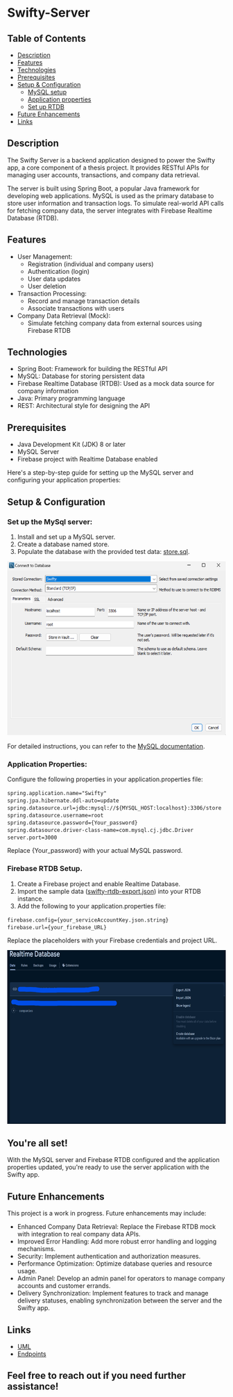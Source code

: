 # Swifty-Server

## Table of Contents

- [Description](#description)
- [Features](#features)
- [Technologies](#technologies)
- [Prerequisites](#prerequisites)
- [Setup & Configuration](#setup--configuration)
    - [MySQL setup](#set-up-the-mysql-server)
    - [Application properties](#application-properties)
    - [Set up RTDB](#firebase-rtdb-setup)
- [Future Enhancements](#future-enhancements)
- [Links](#links)

## Description

The Swifty Server is a backend application designed to power the Swifty app, a core component of a thesis project. It
provides RESTful APIs for managing user accounts, transactions, and company data retrieval.

The server is built using Spring Boot, a popular Java framework for developing web applications. MySQL is used as the
primary database to store user information and transaction logs. To simulate real-world API calls for fetching company
data, the server integrates with Firebase Realtime Database (RTDB).

## Features

- User Management:
    - Registration (individual and company users)
    - Authentication (login)
    - User data updates
    - User deletion
- Transaction Processing:
    - Record and manage transaction details
    - Associate transactions with users
- Company Data Retrieval (Mock):
    - Simulate fetching company data from external sources using Firebase RTDB

## Technologies

- Spring Boot: Framework for building the RESTful API
- MySQL: Database for storing persistent data
- Firebase Realtime Database (RTDB): Used as a mock data source for company information
- Java: Primary programming language
- REST: Architectural style for designing the API

## Prerequisites

- Java Development Kit (JDK) 8 or later
- MySQL Server
- Firebase project with Realtime Database enabled

Here's a step-by-step guide for setting up the MySQL server and configuring your application properties:

## Setup & Configuration

### Set up the MySql server:

1. Install and set up a MySQL server.
2. Create a database named store.
3. Populate the database with the provided test
   data: [store.sql](https://github.com/PaulLinden/Swifty-Server/blob/main/test-data/db-test-data/store.sql).

 <img src="docs/mysql-setup.png" alt="Set up" height="400">

For detailed instructions, you can refer to
the [MySQL documentation](https://dev.mysql.com/doc/mysql-getting-started/en/).

### Application Properties:

Configure the following properties in your application.properties file:

``spring.application.name="Swifty"``  
``spring.jpa.hibernate.ddl-auto=update``  
``spring.datasource.url=jdbc:mysql://${MYSQL_HOST:localhost}:3306/store``   
``spring.datasource.username=root``    
``spring.datasource.password={Your_password}``   
``spring.datasource.driver-class-name=com.mysql.cj.jdbc.Driver``    
``server.port=3000``

Replace {Your_password} with your actual MySQL password.

### Firebase RTDB Setup.

1. Create a Firebase project and enable Realtime Database.
2. Import the sample data ([swifty-rtdb-export.json](https://github.com/PaulLinden/Swifty-Server/blob/main/test-data/db-test-data/company_db.json)) into your RTDB instance.
3. Add the following to your application.properties file:

``firebase.config={your_serviceAccountKey.json.string}``  
``firebase.url={your_firebase_URL}``

Replace the placeholders with your Firebase credentials and project URL.

<img src="docs/import_json.png" alt="Import Json" height="400">

## You're all set!

With the MySQL server and Firebase RTDB configured and the application properties updated, you're ready to use the
server application with the Swifty app.

## Future Enhancements

This project is a work in progress. Future enhancements may include:

- Enhanced Company Data Retrieval: Replace the Firebase RTDB mock with integration to real company data APIs.
- Improved Error Handling: Add more robust error handling and logging mechanisms.
- Security: Implement authentication and authorization measures.
- Performance Optimization: Optimize database queries and resource usage.
- Admin Panel: Develop an admin panel for operators to manage company accounts and customer errands.
- Delivery Synchronization: Implement features to track and manage delivery statuses, enabling synchronization between the server and the Swifty app.

## Links

- [UML](docs/swifty-uml.png)
- [Endpoints](docs/endpoints.md)

## Feel free to reach out if you need further assistance!
